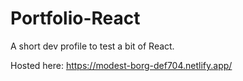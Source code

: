 # Portfolio-React
A short dev profile to test a bit of React.

Hosted here: https://modest-borg-def704.netlify.app/
